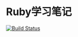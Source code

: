 # Ruby学习笔记

[![Build Status](https://travis-ci.org/jnotes/ruby.svg?branch=master)](https://travis-ci.org/jnotes/ruby)
